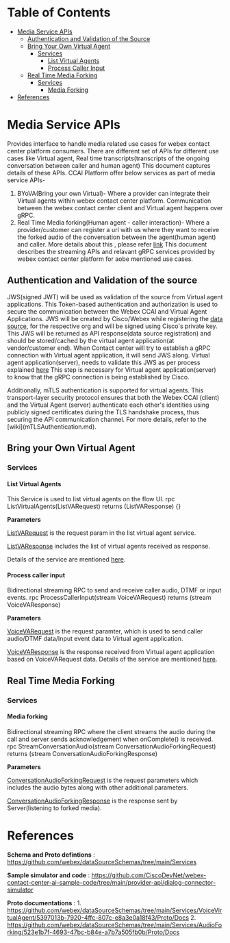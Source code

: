 # Table of Contents
- [Media Service APIs](#media-service-api-section)
  - [Authentication and Validation of the Source](#authentication-section)
  - [Bring Your Own Virtual Agent](#byova-section)  
    - [Services](#byova-services-section)
      - [List Virtual Agents](#list-va-section)
      - [Process Caller Input](#process-audio-section)
  - [Real Time Media Forking](#media-forking-section)
    - [Services](#forking-services-section)
      - [Media Forking](#forking-audio-section)
- [References](#references-section)


# Media Service APIs <a name="media-service-api-section"></a>
Provides interface to handle media related use cases for webex contact center platform consumers.
There are different set of APIs for different use cases like Virtual agent, Real time transcripts(transcripts of the ongoing conversation between caller and human agent)
This document captures details of these APIs.
CCAI Platform offer below services as part of media service APIs-
1. BYoVA(Bring your own Virtual)- Where a provider can integrate their Virtual agents within webex contact center platform. Communication between the webex contact center client and Virtual agent happens over gRPC.
2. Real Time Media forking(Human agent - caller interaction)- Where a provider/customer can register a url with us where they want to receive the forked audio of the conversation between the agent(human agent) and caller.
More details about this , please refer [link](https://developer.webex-cx.com/documentation/guides/bring-your-own-virtual-agent)
This document describes the streaming APIs and relavant gRPC services provided by webex contact center platform for aobe mentioned use cases.

## Authentication and Validation of the source <a name="authentication-section"></a>
JWS(signed JWT) will be used as validation of the source from Virtual agent applications. This Token-based authentication and authorization is used to secure the communication between the Webex CCAI and Virtual Agent Applications.
JWS will be created by Cisco/Webex while registering the [data source](https://developer.webex.com/create/docs/bring-your-own-datasource), for the respective org and will be signed using Cisco's private key. This JWS will be returned as API response(data source registration) and should be stored/cached by the virtual agent application(at vendor/customer end).
When Contact center will try to establish a gRPC connection with Virtual agent application, it will send JWS along.
Virtual agent application(server), needs to validate this JWS as per process explained [here](https://developer.webex.com/create/docs/bring-your-own-datasource#verify-the-jws-token)
This step is necessary for Virtual agent application(server) to know that the gRPC connection is being established by Cisco.
<p>Additionally, mTLS authentication is supported for virtual agents. This transport-layer security protocol ensures that both the Webex CCAI (client) and the Virtual Agent (server) authenticate each other's identities using publicly signed certificates during the TLS handshake process, thus securing the API communication channel. For more details, refer to the [wiki](mTLSAuthentication.md).</p>

## Bring your Own Virtual Agent <a name="byova-section"></a>

### Services <a name="byova-services-section"></a>

#### List Virtual Agents <a name="list-va-section"></a>
This Service is used to list virtual agents on the flow UI.
rpc ListVirtualAgents(ListVARequest) returns (ListVAResponse) {}

**Parameters**

[ListVARequest](https://github.com/webex/dataSourceSchemas/blob/098583adedf9a811c0170e45d986a57728773628/Services/VoiceVirtualAgent/5397013b-7920-4ffc-807c-e8a3e0a18f43/Proto/byova_common.proto#L112) is the request param in the list virtual agent service.

[ListVAResponse](https://github.com/webex/dataSourceSchemas/blob/098583adedf9a811c0170e45d986a57728773628/Services/VoiceVirtualAgent/5397013b-7920-4ffc-807c-e8a3e0a18f43/Proto/byova_common.proto#L143) includes the list of virtual agents received as response.

Details of the service are mentioned [here](https://github.com/webex/dataSourceSchemas/tree/main/Services/VoiceVirtualAgent/5397013b-7920-4ffc-807c-e8a3e0a18f43).

#### Process caller input <a name="process-audio-section"></a>
Bidirectional streaming RPC to send and receive caller audio, DTMF or input events.
rpc ProcessCallerInput(stream VoiceVARequest) returns (stream VoiceVAResponse)

**Parameters**

[VoiceVARequest](https://github.com/webex/dataSourceSchemas/blob/098583adedf9a811c0170e45d986a57728773628/Services/VoiceVirtualAgent/5397013b-7920-4ffc-807c-e8a3e0a18f43/Proto/voicevirtualagent.proto#L15) is the request paramter, which is used to send caller audio/DTMF data/Input event data to Virtual agent application.

[VoiceVAResponse](https://github.com/webex/dataSourceSchemas/blob/098583adedf9a811c0170e45d986a57728773628/Services/VoiceVirtualAgent/5397013b-7920-4ffc-807c-e8a3e0a18f43/Proto/voicevirtualagent.proto#L79) is the response received from Virtual agent application based on VoiceVARequest data.
Details of the service are mentioned [here](https://github.com/webex/dataSourceSchemas/tree/main/Services/VoiceVirtualAgent/5397013b-7920-4ffc-807c-e8a3e0a18f43).

## Real Time Media Forking <a name="media-forking-section"></a>

### Services <a name="forking-services-section"></a>

#### Media forking <a name="forking-audio-section"></a>
Bidirectional streaming RPC where the client streams the audio during the call and server sends acknowledgement when onComplete() is received.
rpc StreamConversationAudio(stream ConversationAudioForkingRequest) returns (stream ConversationAudioForkingResponse)

**Parameters**

[ConversationAudioForkingRequest](https://github.com/webex/dataSourceSchemas/blob/098583adedf9a811c0170e45d986a57728773628/Services/AudioForking/523e1b7f-4693-47bc-b84e-a7b7a505fb0b/Proto/conversationaudioforking.proto#L9) is the request parameters which includes the audio bytes along with other additional parameters.

[ConversationAudioForkingResponse](https://github.com/webex/dataSourceSchemas/blob/098583adedf9a811c0170e45d986a57728773628/Services/AudioForking/523e1b7f-4693-47bc-b84e-a7b7a505fb0b/Proto/conversationaudioforking.proto#L47) is the response sent by Server(listening to forked media).

# References <a name="references-section"></a>
**Schema and Proto defintions** : https://github.com/webex/dataSourceSchemas/tree/main/Services

**Sample simulator and code** : https://github.com/CiscoDevNet/webex-contact-center-ai-sample-code/tree/main/provider-api/dialog-connector-simulator

**Proto documentations** : 1. https://github.com/webex/dataSourceSchemas/tree/main/Services/VoiceVirtualAgent/5397013b-7920-4ffc-807c-e8a3e0a18f43/Proto/Docs
                           2. https://github.com/webex/dataSourceSchemas/tree/main/Services/AudioForking/523e1b7f-4693-47bc-b84e-a7b7a505fb0b/Proto/Docs

